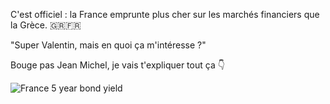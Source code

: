 C'est officiel : la France emprunte plus cher sur les marchés financiers que la Grèce. 🇬🇷🇫🇷

"Super Valentin, mais en quoi ça m'intéresse ?"

Bouge pas Jean Michel, je vais t'expliquer tout ça 👇

![France 5 year bond yield](https://i.ibb.co/n10TR1j/Gdeom-RGXUAAR1ie-format-jpg-name-small.jpg)